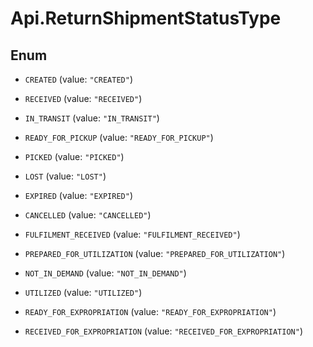 # Api.ReturnShipmentStatusType

## Enum


* `CREATED` (value: `"CREATED"`)

* `RECEIVED` (value: `"RECEIVED"`)

* `IN_TRANSIT` (value: `"IN_TRANSIT"`)

* `READY_FOR_PICKUP` (value: `"READY_FOR_PICKUP"`)

* `PICKED` (value: `"PICKED"`)

* `LOST` (value: `"LOST"`)

* `EXPIRED` (value: `"EXPIRED"`)

* `CANCELLED` (value: `"CANCELLED"`)

* `FULFILMENT_RECEIVED` (value: `"FULFILMENT_RECEIVED"`)

* `PREPARED_FOR_UTILIZATION` (value: `"PREPARED_FOR_UTILIZATION"`)

* `NOT_IN_DEMAND` (value: `"NOT_IN_DEMAND"`)

* `UTILIZED` (value: `"UTILIZED"`)

* `READY_FOR_EXPROPRIATION` (value: `"READY_FOR_EXPROPRIATION"`)

* `RECEIVED_FOR_EXPROPRIATION` (value: `"RECEIVED_FOR_EXPROPRIATION"`)


